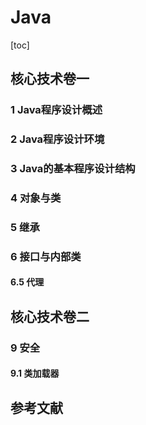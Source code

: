 # Java

[toc]

## 核心技术卷一

### 1 Java程序设计概述

### 2 Java程序设计环境

### 3 Java的基本程序设计结构

### 4 对象与类

### 5 继承

### 6 接口与内部类

#### 6.5 代理



## 核心技术卷二

### 9 安全

#### 9.1 类加载器

## 参考文献



